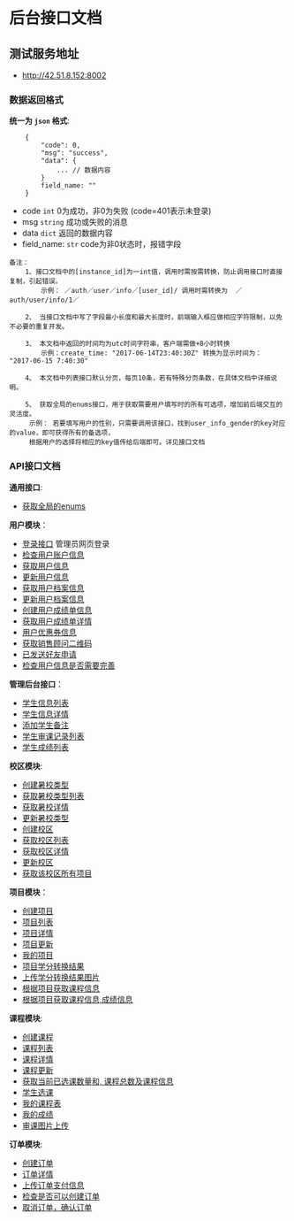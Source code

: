 # 后台接口文档


## 测试服务地址
- http://42.51.8.152:8002


### 数据返回格式

**统一为 `json` 格式**:
```
    {
        "code": 0,
        "msg": "success",
        "data": {
            ... // 数据内容
        }
        field_name: ""
    }
```
- code `int` 0为成功，非0为失败 (code=401表示未登录)
- msg `string` 成功或失败的消息
- data `dict` 返回的数据内容
- field_name: `str`  code为非0状态时，报错字段

```
备注：
    1、接口文档中的[instance_id]为一int值，调用时需按需转换，防止调用接口时直接复制，引起错误。
        示例： ／auth／user／info／[user_id]/ 调用时需转换为  ／auth/user/info/1／

    2、 当接口文档中写了字段最小长度和最大长度时，前端输入框应做相应字符限制，以免不必要的重复开发。

    3、 本文档中返回的时间均为utc时间字符串，客户端需做+8小时转换
        示例：create_time: "2017-06-14T23:40:30Z" 转换为显示时间为： "2017-06-15 7:40:30"

    4、 本文档中列表接口默认分页，每页10条，若有特殊分页条数，在具体文档中详细说明。

    5、 获取全局的enums接口，用于获取需要用户填写时的所有可选项，增加前后端交互的灵活度。
     示例： 若要填写用户的性别，只需要调用该接口，找到user_info_gender的key对应的value，即可获得所有的备选项，
     根据用户的选择将相应的key值传给后端即可。详见接口文档

```

### API接口文档

**通用接口**:
- [获取全局的enums](docs/common/global_enums.md)



**用户模块**：
- [登录接口](docs/authentication/user_login.md)             管理员网页登录
- [检查用户账户信息](docs/authentication/check_account.md)
- [获取用户信息](docs/authentication/user_info.md)
- [更新用户信息](docs/authentication/update_user_info.md)
- [获取用户档案信息](docs/authentication/user_personal_file.md)
- [更新用户档案信息](docs/authentication/update_personal_file.md)
- [创建用户成绩单信息](docs/authentication/create_score_detail.md)
- [获取用户成绩单详情](docs/authentication/get_score_detail.md)
- [用户优惠券信息](docs/authentication/coupon_list.md)
- [获取销售顾问二维码](docs/authentication/sales_man.md)
- [已发送好友申请](docs/authentication/post_sales_man.md)
- [检查用户信息是否需要完善](docs/authentication/check_user_info.md)

**管理后台接口**：
- [学生信息列表](docs/admin/user_info_list.md)
- [学生信息详情](docs/admin/user_info_detail.md)
- [添加学生备注](docs/admin/add_remark.md)
- [学生审课记录列表](docs/admin/confirm_course.md)
- [学生成绩列表](docs/admin/scores_list.md)

**校区模块**:
- [创建暑校类型](docs/campus/campus_type_create.md)
- [获取暑校类型列表](docs/campus/campus_type_list.md)
- [获取暑校详情](docs/campus/campus_type_detail.md)
- [更新暑校类型](docs/campus/campus_type_update.md)
- [创建校区](docs/campus/campus_create.md)
- [获取校区列表](docs/campus/campus_list.md)
- [获取校区详情](docs/campus/campus_detail.md)
- [更新校区](docs/campus/campus_update.md)
- [获取该校区所有项目](docs/campus/all_projects.md)

**项目模块**：
- [创建项目](docs/project/project_create.md)
- [项目列表](docs/project/project_list.md)
- [项目详情](docs/project/project_detail.md)
- [项目更新](docs/project/project_update.md)
- [我的项目](docs/project/my_project.md)
- [项目学分转换结果](docs/project/project_result.md)
- [上传学分转换结果图片](docs/project/upload_img.md)
- [根据项目获取课程信息](docs/project/my_course.md)
- [根据项目获取课程信息,成绩信息](docs/project/my_score.md)

**课程模块**:
- [创建课程](docs/course/course_create.md)
- [课程列表](docs/course/course_list.md)
- [课程详情](docs/course/course_detail.md)
- [课程更新](docs/course/course_update.md)
- [获取当前已选课数量和, 课程总数及课程信息](docs/course/current_courses_info.md)
- [学生选课](docs/course/create_user_courses.md)
- [我的课程表](docs/course/my_courses.md)
- [我的成绩](docs/course/my_scores.md)
- [审课图片上传](docs/course/upload_confirm.md)


**订单模块**:
- [创建订单](docs/order/order_create.md)
- [订单详情](docs/order/order_detail.md)
- [上传订单支付信息](docs/order/order_payment.md)
- [检查是否可以创建订单](docs/order/check_order.md)
- [取消订单，确认订单](docs/order/update_order.md)